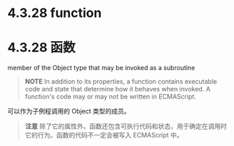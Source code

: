 # 4.3.28 function

# 4.3.28 函数

member of the Object type that may be invoked as a subroutine

> **NOTE** In addition to its properties, a function contains executable code and state that determine how it behaves when invoked. A function's code may or may not be written in ECMAScript.

可以作为子例程调用的 Object 类型的成员。

> **注意** 除了它的属性外，函数还包含可执行代码和状态，用于确定在调用时它的行为。函数的代码不一定会被写入 ECMAScript 中。
